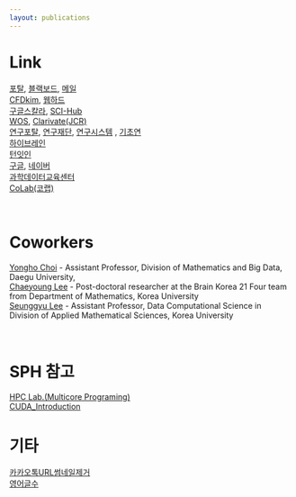 ```yaml
---
layout: publications
---
```


# Link
[포탈](https://portal.korea.ac.kr/front/Intro.kpd), [블랙보드](https://kulms.korea.ac.kr/), [메일](https://mail.google.com/mail/u/1/?ogbl#inbox) <br>
[CFDkim](https://mathematicians.korea.ac.kr/cfdkim/), [웹하드](http://cfdkimkorea.webhard.co.kr/) <br>
[구글스칼라](https://scholar.google.co.kr/), [SCI-Hub](https://sci-hub.mksa.top/) <br>
[WOS](https://mjl.clarivate.com/home), [Clarivate(JCR)](https://jcr.clarivate.com/jcr/home) <br>
[연구포탈](https://rms.korea.ac.kr), [연구재단](https://www.nrf.re.kr/biz/notice/list?menu_no=362), [연구시스템](https://ernd.nrf.re.kr/index.do) , [기초연](https://bsr.korea.ac.kr/bsr/materials/Materials.do) <br>
[하이브레인](https://www.hibrain.net/recruitment) <br>
[턴잇인](https://www.turnitin.com/ko) <br>
[구글](https://www.google.co.kr/), [네이버](https://www.naver.com/)  <br>
[과학데이터교육센터](https://kacademy.kisti.re.kr/course/free)  <br>
[CoLab(코랩)](https://colab.research.google.com/)  <br>


<br/>

# Coworkers
[Yongho Choi](https://sites.google.com/view/yh-choi/) - Assistant Professor, Division of Mathematics and Big Data, Daegu University, <br/>
[Chaeyoung Lee](https://sites.google.com/view/chaeyounglee) - Post-doctoral researcher at the Brain Korea 21 Four team from  Department of Mathematics, Korea University <br/>
[Seunggyu Lee](https://sites.google.com/view/sglee/professor?authuser=0) - Assistant Professor, Data Computational Science in Division of Applied Mathematical Sciences, Korea University  <br/>


<br/>

# SPH 참고
[HPC Lab.(Multicore Programing)](https://sites.google.com/view/hpclab/home?authuser=0)  <br/>
[CUDA_Introduction](https://enccs.github.io/OpenACC-CUDA-beginners/#)   <br/>





# 기타
[카카오톡URL썸네일제거](https://developers.kakao.com/tool/clear/og)  <br>
[영어글수](https://wordcounter.net/)

